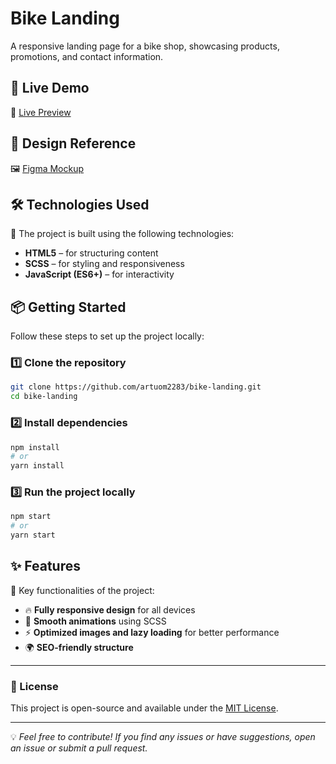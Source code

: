 # Bike Landing

A responsive landing page for a bike shop, showcasing products, promotions, and contact information.

## 🚀 Live Demo
🔗 [Live Preview](https://artuom2283.github.io/bike-landing/)  

## 🎨 Design Reference
🖼 [Figma Mockup](https://www.figma.com/design/NZQAIydtHo5QkINyGLHNcq/BIKE-New-Version)  

## 🛠 Technologies Used
📌 The project is built using the following technologies:

- **HTML5** – for structuring content
- **SCSS** – for styling and responsiveness
- **JavaScript (ES6+)** – for interactivity

## 📦 Getting Started
Follow these steps to set up the project locally:

### 1️⃣ Clone the repository
```sh
git clone https://github.com/artuom2283/bike-landing.git
cd bike-landing
```

### 2️⃣ Install dependencies
```sh
npm install
# or
yarn install
```

### 3️⃣ Run the project locally
```sh
npm start
# or
yarn start
```

## ✨ Features
📌 Key functionalities of the project:

- 🔥 **Fully responsive design** for all devices
- 🎨 **Smooth animations** using SCSS
- ⚡ **Optimized images and lazy loading** for better performance
- 🌍 **SEO-friendly structure**

---
### 📄 License
This project is open-source and available under the [MIT License](LICENSE).

---

💡 _Feel free to contribute! If you find any issues or have suggestions, open an issue or submit a pull request._

